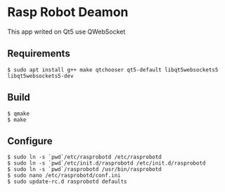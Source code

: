 # Rasp Robot Deamon

This app writed on Qt5 use QWebSocket

## Requirements

	$ sudo apt install g++ make qtchooser qt5-default libqt5websockets5 libqt5websockets5-dev

## Build

	$ qmake
	$ make

## Configure

	$ sudo ln -s `pwd`/etc/rasprobotd /etc/rasprobotd
	$ sudo ln -s `pwd`/etc/init.d/rasprobotd /etc/init.d/rasprobotd
	$ sudo ln -s `pwd`/rasprobotd /usr/bin/rasprobotd
	$ sudo nano /etc/rasprobotd/conf.ini
	$ sudo update-rc.d rasprobotd defaults
	
